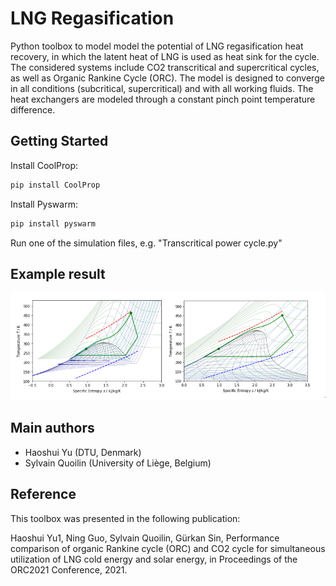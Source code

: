 # LNG Regasification

Python toolbox to model model the potential of LNG regasification heat recovery, in which the latent heat of LNG is used as heat sink for the cycle. The considered systems include CO2 transcritical and supercritical cycles, as well as Organic Rankine Cycle (ORC). The model is designed to converge in all conditions (subcritical, supercritical) and with all working fluids. The heat exchangers are modeled through a constant pinch point temperature difference.

Getting Started
---------------

Install CoolProp:

```bash
pip install CoolProp
```

Install Pyswarm:

```bash
pip install pyswarm
```

Run one of the simulation files, e.g. "Transcritical power cycle.py"


Example result
--------------
![R1336mzz(Z)](/docs/figures/fig.png)


Main authors
--------------
- Haoshui Yu (DTU, Denmark)
- Sylvain Quoilin (University of Liège, Belgium)

Reference
--------------

This toolbox was presented in the following publication:

Haoshui Yu1, Ning Guo, Sylvain Quoilin, Gürkan Sin, Performance comparison of organic Rankine cycle (ORC) and CO2 cycle for simultaneous utilization of LNG cold energy and solar energy, in Proceedings of the ORC2021 Conference, 2021.
